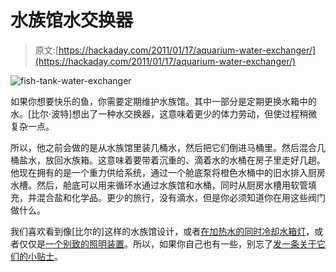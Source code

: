 # 水族馆水交换器

> 原文:[https://hackaday.com/2011/01/17/aquarium-water-exchanger/](https://hackaday.com/2011/01/17/aquarium-water-exchanger/)

![](../Images/a4d654f042f08e41494b696b33c9a303.png "fish-tank-water-exchanger")

如果你想要快乐的鱼，你需要定期维护水族馆。其中一部分是定期更换水箱中的水。[比尔·波特]想出了一种水交换器，这意味着更少的体力劳动，但使过程稍微复杂一点。

所以，他之前会做的是从水族馆里装几桶水，然后把它们倒进马桶里。然后混合几桶盐水，放回水族箱。这意味着要带着沉重的、滴着水的水桶在房子里走好几趟。他现在拥有的是一个重力供给系统，通过一个舱底泵将橙色水桶中的旧水排入厨房水槽。然后，舱底可以用来循环水通过水族馆和水桶，同时从厨房水槽用软管填充，并混合盐和化学品。更少的旅行，没有滴水，但是你必须知道你在用这些阀门做什么。

我们喜欢看到像[比尔的]这样的水族馆设计，或者[在加热水的同时冷却水箱灯](http://hackaday.com/2010/02/26/cooling-leds-by-heating-the-water-saves-on-electricity/)，或者仅仅是[一个别致的照明装置](http://hackaday.com/2010/01/29/salty-leds/)。所以，如果你自己也有一些，别忘了[发一条关于它们的小贴士](http://hackaday.com/contact-hack-a-day/)。